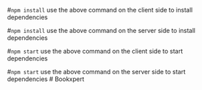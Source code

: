 #`npm install`
use the above command on the client side to install dependencies

#`npm install`
use the above command on the server side to install dependencies

#`npm start`
use the above command on the client side to start dependencies

#`npm start`
use the above command on the server side to start dependencies
#   B o o k x p e r t  
 